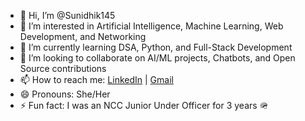 - 👋 Hi, I’m @Sunidhik145
- 👀 I’m interested in Artificial Intelligence, Machine Learning, Web Development, and Networking
- 🌱 I’m currently learning DSA, Python, and Full-Stack Development
- 💞️ I’m looking to collaborate on AI/ML projects, Chatbots, and Open Source contributions
- 📫 How to reach me: [LinkedIn](https://www.linkedin.com/in/sunidhi-kashyap-109a94291) | [Gmail](sunidhikashyapkashyap@gmail.com)
- 😄 Pronouns: She/Her
- ⚡ Fun fact: I was an NCC Junior Under Officer for 3 years 🪖

<!---
Sunidhik145/Sunidhik145 is a ✨ special ✨ repository because its `README.md` (this file) appears on your GitHub profile.
You can click the Preview link to take a look at your changes.
--->


<!---
Sunidhik145/Sunidhik145 is a ✨ special ✨ repository because its `README.md` (this file) appears on your GitHub profile.
You can click the Preview link to take a look at your changes.
--->
